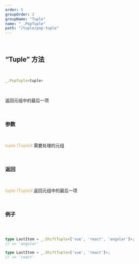 ```yaml
---
order: 5
groupOrder: 2
groupName: "Tuple"
name: "_.PopTuple"
path: "/tuple/pop-tuple"
---
```


<br/>

## “Tuple” 方法

<br/>

```typescript
_.PopTuple<tuple>
```

<br/>

返回元组中的最后一项

<br/>

### 参数

<br/>

<font color="#d9a84a">tuple (Tuple)</font>: 需要处理的元组

<br/>

### 返回

<br/>

<font color="#d9a84a">tuple (Tuple)</font>: 返回元组中的最后一项

<br/>

### 例子

<br/>

```typescript

type LastItem = _.ShiftTuple<['vue', 'react', 'angular']>;
// => 'angular'

type LastItem = _.ShiftTuple<['vue', 'react']>;
// => 'react'
```
